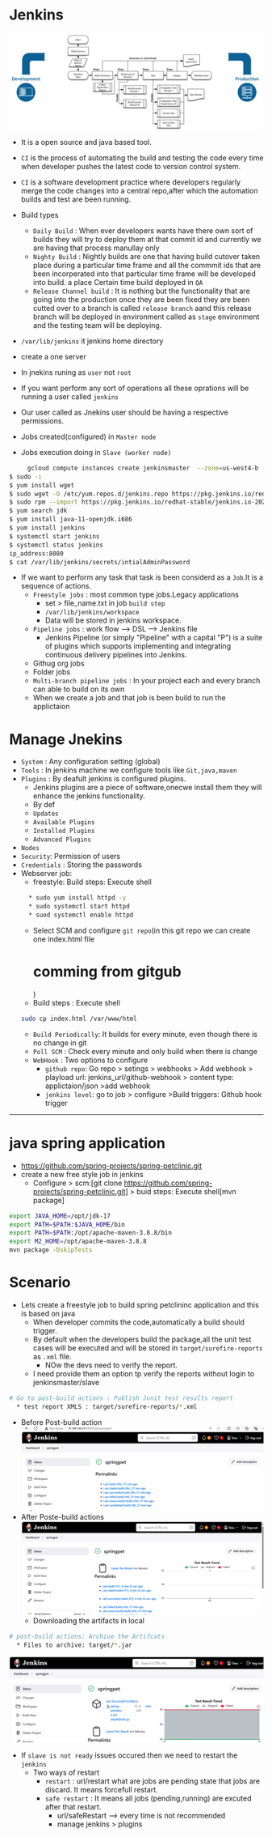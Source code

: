 # Jenkins
![alt text](image.png)
* It is a open source and java based tool.
* `CI` is the process of automating the build and testing the code every time when developer pushes the latest code to version control system.
* `CI` is a software development practice where developers regularly merge the code changes into a central repo,after which the automation builds and test are been running.
* Build types
    
    * `Daily Build` : When ever developers wants have there own sort of builds they will try to deploy them at that commit id and currently we are having that process manullay only
    * `Nighty Build` : Nightly builds are one that having build cutover taken place during a particular time frame and all the commmit ids that are been incorperated into that particular time frame will be developed into build. a  place Certain time build deployed in `QA`
    * `Release Channel build` : It is nothing but the functionality that are going into the production once they are been fixed they are been cutted over to a branch is called `release branch` aand this release branch will be deployed in environment called as `stage` environment and the testing team will be deploying.
* `/var/lib/jenkins` it jenkins home directory
* create a one server
* In jnekins runing as `user` not `root`
* If you want perform any sort of operations all these oprations will be running a user called `jenkins`
* Our user called as Jnekins user should be having a respective permissions. 

* Jobs created(configured) in `Master node`
* Jobs execution doing in `Slave (worker node)`
```bash
     gcloud compute instances create jenkinsmaster  --zone=us-west4-b --machine-type=e2-medium  --create-disk=auto-delete=yes,boot=yes,device-name=sonarqube,image=projects/centos-cloud/global/images/centos-7-v20230615,mode=rw,size=20
$ sudo -i
$ yum install wget 
$ sudo wget -O /etc/yum.repos.d/jenkins.repo https://pkg.jenkins.io/redhat-stable/jenkins.repo
$ sudo rpm --import https://pkg.jenkins.io/redhat-stable/jenkins.io-2023.key
$ yum search jdk
$ yum install java-11-openjdk.i686
$ yum install jenkins
$ systemctl start jenkins
$ systemctl status jenkins
ip_address:8080
$ cat /var/lib/jenkins/secrets/intialAdminPassword
```
* If we want to perform any task that task is been considerd as a `Job`.It is a sequence of actions.
  * `Freestyle jobs` : most common type jobs.Legacy applications
     * set > file_name.txt in job `build step`
     * `/var/lib/jenkins/workspace`
     * Data will be stored in jenkins workspace.
  * `Pipeline jobs` : work flow --> DSL --> Jenkins file
     * Jenkins Pipeline (or simply "Pipeline" with a capital "P") is a suite of plugins which supports implementing and integrating continuous delivery pipelines into Jenkins.
  * Githug org jobs
  * Folder jobs 
  * `Multi-branch pipeline jobs` : In your project each and every branch can able to build on its own 
  * When we create a job and that job is been build to run the applictaion 
# Manage Jnekins
  * `System` : Any configuration setting (global)
  * `Tools` : In jenkins machine we configure tools like `Git,java,maven`
  * `Plugins` : By deafult jenkins is configured plugins.
    * Jenkins plugins are a piece of software,onecwe install them they will enhance the jenkins functionality.
    * By def
    * `Updates`
    * `Available Plugins`
    * `Installed Plugins`
    * `Advanced Plugins`
  * `Nodes`
  * `Security`: Permission of users
  * `Credentials` : Storing the passwords 
* Webserver job:
  * freestyle: Build steps: Execute shell
  ```bash
    * sudo yum install httpd -y
    * sudo systemctl start httpd
    * suod systemctl enable httpd
  ```
    * Select SCM and configure `git repo`(in this git repo we can create one index.html file <h1>comming from gitgub</h1>)
    * Build steps : Execute shell
    ```bash
    sudo cp index.html /var/www/html
    ```
  * `Build Periodically`: It builds for every minute, even though there is no change in git 
  * `Poll SCM` : Check every minute and only build when there is change 
  * `WebHook` : Two options to configure
    * `github repo`: Go repo > setings > webhooks > Add webhook > playload url: jenkins_url/github-webhook > content type: applictaion/json >add webhook
    * `jenkins level`: go to job > configure >Build triggers: Github hook trigger 
---
# java spring application
  * https://github.com/spring-projects/spring-petclinic.git
  * create a new free style job in jenkins
    * Configure > scm:[git clone https://github.com/spring-projects/spring-petclinic.git] > buid steps: Execute shell[mvn package]
  ```bash
  export JAVA_HOME=/opt/jdk-17
  export PATH=$PATH:$JAVA_HOME/bin
  export PATH=$PATH:/opt/apache-maven-3.8.8/bin
  export M2_HOME=/opt/apache-maven-3.8.8
  mvn package -DskipTests
  ```
# Scenario
* Lets create a freestyle job to build spring petclininc application and this is based on java
  *  When developer commits the code,automatically a build should trigger.
  * By default when the developers build the package,all the unit test cases will be executed and will be stored in `target/surefire-reports` as `.xml` file.
    * NOw the devs need to verify the report.
  * I need provide them an option tp verify the reports without login to jenkinsmaster/slave
```bash
# Go to post-build actions : Publish Junit test results report
  * test report XMLS : target/surefire-reports/*.xml
```
* Before Post-build action
![alt text](image-1.png) 
* After Poste-build actions
![alt text](image-2.png)
  * Downloading the artifacts in local
```bash
# post-build actions: Archive the Artifcats
  * Files to archive: target/*.jar
```
![alt text](image-4.png)

* If `slave is not ready` issues occured then we need to restart the `jenkins`
  * Two ways of restart
    * `restart` : url/restart what are jobs are pending state that jobs are discard. It means forcefull restart.
    * `safe restart` : It means all jobs (pending,running) are excuted after that restart.
      * url/safeRestart --> every time is not recommended
      * manage jenkins > plugins 
      